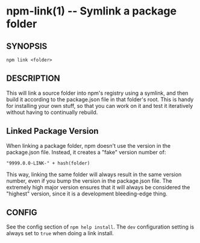 npm-link(1) -- Symlink a package folder
=======================================

## SYNOPSIS

    npm link <folder>

## DESCRIPTION

This will link a source folder into npm's registry using a symlink, and then
build it according to the package.json file in that folder's root. This is
handy for installing your own stuff, so that you can work on it and test it
iteratively without having to continually rebuild.

## Linked Package Version

When linking a package folder, npm doesn't use the version in the
package.json file.  Instead, it creates a "fake" version number of:

    "9999.0.0-LINK-" + hash(folder)

This way, linking the same folder will always result in the same version
number, even if you bump the version in the package.json file.  The
extremely high major version ensures that it will always be considered
the "highest" version, since it is a development bleeding-edge thing.

## CONFIG

See the config section of `npm help install`.  The `dev` configuration
setting is always set to `true` when doing a link install.
